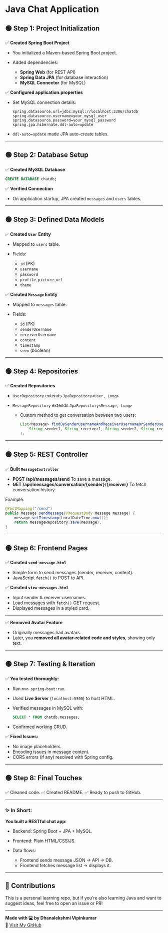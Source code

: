 # Java Chat Application

## 🟢 **Step 1: Project Initialization**

✅ **Created Spring Boot Project**

* You initialized a Maven-based Spring Boot project.
* Added dependencies:

  * **Spring Web** (for REST API)
  * **Spring Data JPA** (for database interaction)
  * **MySQL Connector** (for MySQL)

✅ **Configured application.properties**

* Set MySQL connection details:

  ```properties
  spring.datasource.url=jdbc:mysql://localhost:3306/chatdb
  spring.datasource.username=your_mysql_user
  spring.datasource.password=your_mysql_password
  spring.jpa.hibernate.ddl-auto=update
  ```
* `ddl-auto=update` made JPA auto-create tables.

---

## 🟢 **Step 2: Database Setup**

✅ **Created MySQL Database**

```sql
CREATE DATABASE chatdb;
```

✅ **Verified Connection**

* On application startup, JPA created `messages` and `users` tables.

---

## 🟢 **Step 3: Defined Data Models**

✅ **Created `User` Entity**

* Mapped to `users` table.
* Fields:

  * `id` (PK)
  * `username`
  * `password`
  * `profile_picture_url`
  * `theme`

✅ **Created `Message` Entity**

* Mapped to `messages` table.
* Fields:

  * `id` (PK)
  * `senderUsername`
  * `receiverUsername`
  * `content`
  * `timestamp`
  * `seen` (boolean)

---

## 🟢 **Step 4: Repositories**

✅ **Created Repositories**

* `UserRepository` extends `JpaRepository<User, Long>`
* `MessageRepository` extends `JpaRepository<Message, Long>`

  * Custom method to get conversation between two users:

    ```java
    List<Message> findBySenderUsernameAndReceiverUsernameOrSenderUsernameAndReceiverUsernameOrderByTimestampAsc(
        String sender1, String receiver1, String sender2, String receiver2
    );
    ```

---

## 🟢 **Step 5: REST Controller**

✅ **Built `MessageController`**

* **POST /api/messages/send**
  To save a message.
* **GET /api/messages/conversation/{sender}/{receiver}**
  To fetch conversation history.

Example:

```java
@PostMapping("/send")
public Message sendMessage(@RequestBody Message message) {
    message.setTimestamp(LocalDateTime.now());
    return messageRepository.save(message);
}
```

---

## 🟢 **Step 6: Frontend Pages**

✅ **Created `send-message.html`**

* Simple form to send messages (sender, receiver, content).
* JavaScript `fetch()` to POST to API.

✅ **Created `view-messages.html`**

* Input sender & receiver usernames.
* Load messages with `fetch()` GET request.
* Displayed messages in a styled card.

---

✅ **Removed Avatar Feature**

* Originally messages had avatars.
* Later, you **removed all avatar-related code and styles**, showing only text.

---

## 🟢 **Step 7: Testing & Iteration**

✅ **You tested thoroughly:**

* Ran `mvn spring-boot:run`.
* Used **Live Server** (`localhost:5500`) to host HTML.
* Verified messages in MySQL with:

  ```sql
  SELECT * FROM chatdb.messages;
  ```
* Confirmed working CRUD.

✅ **Fixed Issues:**

* No image placeholders.
* Encoding issues in message content.
* CORS errors (if any) resolved with Spring config.

---

## 🟢 **Step 8: Final Touches**

✅ Cleaned code.
✅ Created README.
✅ Ready to push to GitHub.

---

### ✨ **In Short:**

**You built a RESTful chat app:**

* Backend: Spring Boot + JPA + MySQL.
* Frontend: Plain HTML/CSS/JS.
* Data flows:

  * Frontend sends message JSON → API → DB.
  * Frontend fetches message list → displays it.

---

## 🙌 Contributions

This is a personal learning repo, but if you’re also learning Java and want to suggest ideas, feel free to open an issue or PR!

---

**Made with 💻 by Dhanalekshmi Vipinkumar**  
🔗 [Visit My GitHub](https://github.com/Dhanalekshmi26)


